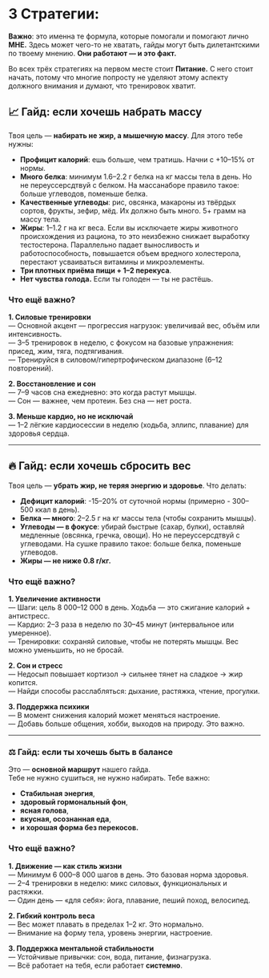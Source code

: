 # 3 Стратегии:

**Важно**: это именна те формула, которые помогали и помогают лично **МНЕ.** Здесь может чего-то не хватать, гайды могут быть дилетантскими по твоему мнению. **Они работают — и это факт.**&#x20;

Во всех трёх стратегиях на первом месте стоит **Питание.** С него стоит начать, потому что многие попросту не уделяют этому аспекту должного внимания и думают, что тренировок хватит.&#x20;

## 📈 Гайд: если хочешь **набрать массу**

Твоя цель — **набирать не жир, а мышечную массу**. Для этого тебе нужны:

* **Профицит калорий**: ешь больше, чем тратишь. Начни с +10–15% от нормы.
* **Много белка**: минимум 1.6–2.2 г белка на кг массы тела в день. Но не переуссерсдтвуй с белком. На массанаборе правило такое: больше углеводов, поменьше белка.
* **Качественные углеводы**: рис, овсянка, макароны из твёрдых сортов, фрукты, зефир, мёд. Их должно быть много. 5+ грамм на массу тела.
* **Жиры**: 1–1.2 г на кг веса. Если вы исключаете жиры животного происхождения из рациона, то это неизбежно снижает выработку тестостерона. Параллельно падает выносливость и работоспособность, повышается объем вредного холестерола, перестают усваиваться витамины и микроэлементы.
* **Три плотных приёма пищи + 1–2 перекуса**.&#x20;
* **Нет чувства голода.** Если ты голоден — ты не растёшь.

### Что ещё важно?

**1. Силовые тренировки**\
— Основной акцент — прогрессия нагрузок: увеличивай вес, объём или интенсивность.\
— 3–5 тренировок в неделю, с фокусом на базовые упражнения: присед, жим, тяга, подтягивания.\
— Тренируйся в силовом/гипертрофическом диапазоне (6–12 повторений).

**2. Восстановление и сон**\
— 7–9 часов сна ежедневно: это когда растут мышцы.\
— Сон — важнее, чем протеин. Без сна — нет роста.

**3. Меньше кардио, но не исключай**\
— 1–2 лёгкие кардиосессии в неделю (ходьба, эллипс, плавание) для здоровья сердца.

***

## 🔥 Гайд: если хочешь **сбросить вес**

Твоя цель — **убрать жир, не теряя энергию и здоровье**. Что делать:

* **Дефицит калорий**: -15–20% от суточной нормы (примерно - 300–500 ккал в день).
* **Белка — много**: 2–2.5 г на кг массы тела (чтобы сохранить мышцы).
* **Углеводы — в фокусе**: убирай быстрые (сахар, булки), оставляй медленные (овсянка, гречка, овощи). Но не переуссерсдтвуй с углеводами. На сушке правило такое: больше белка, поменьше углеводов.
* **Жиры — не ниже 0.8 г/кг.**

### Что ещё важно?

**1. Увеличение активности**\
— Шаги: цель 8 000–12 000 в день. Ходьба — это сжигание калорий + антистресс.\
— Кардио: 2–3 раза в неделю по 30–45 минут (интервальное или умеренное).\
— Тренировки: сохраняй силовые, чтобы не потерять мышцы. Вес можно уменьшить, но не бросай.

**2. Сон и стресс**\
— Недосып повышает кортизол → сильнее тянет на сладкое → жир копится.\
— Найди способы расслабляться: дыхание, растяжка, чтение, прогулки.

**3. Поддержка психики**\
— В момент снижения калорий может меняться настроение.\
— Добавь больше общения, хобби, выходов на природу. Это важно.

***

### ⚖️ Гайд: если ты хочешь быть в **балансе**

Это — **основной маршрут** нашего гайда.\
Тебе не нужно сушиться, не нужно набирать. Тебе важно:

* **Стабильная энергия**,
* **здоровый гормональный фон**,
* **ясная голова**,
* **вкусная, осознанная еда**,
* **и хорошая форма без перекосов.**

### **Что ещё важно?**

**1. Движение — как стиль жизни**\
— Минимум 6 000–8 000 шагов в день. Это базовая норма здоровья.\
— 2–4 тренировки в неделю: микс силовых, функциональных и растяжки.\
— Один день — «для себя»: йога, плавание, пеший поход, велосипед.

**2. Гибкий контроль веса**\
— Вес может плавать в пределах 1–2 кг. Это нормально.\
— Внимание на форму тела, уровень энергии, настроение.

**3. Поддержка ментальной стабильности**\
— Устойчивые привычки: сон, вода, питание, физнагрузка.\
— Всё работает на тебя, если работает **системно**.
